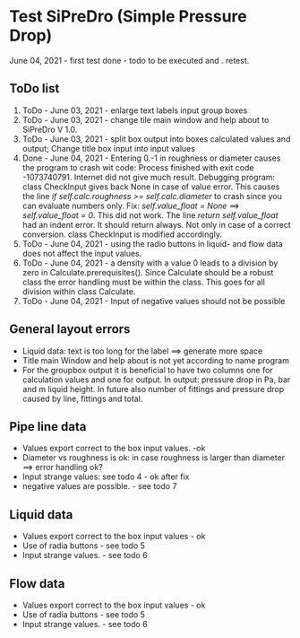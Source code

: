 # Test SiPreDro  (Simple Pressure Drop)
June 04, 2021 - first test done - todo to be executed and . retest.
## ToDo list
1. ToDo - June 03, 2021 - enlarge text labels input group boxes
2. ToDo - June 03, 2021 - change tile main window and help about to SiPreDro  V 1.0.
3. ToDo - June 03, 2021 - split box output into boxes calculated values and output; Change title box input into input
values 
4. Done - June 04, 2021 - Entering 0.-1 in roughness or diameter causes the program to crash wit code: Process finished 
with exit code -1073740791. Internet did not give much result. Debugging program: class CheckInput gives back None in 
case of value error. This causes the line _if self.calc.roughness >= self.calc.diameter_ to crash since you can evaluate 
numbers only. Fix: _self.value_float = None_ ==> _self.value_float = 0_. This did not work. The line _return 
self.value_float_ had an indent error. It should return always. Not only in case of a correct conversion. class 
CheckInput is modified accordingly. 
5. ToDo - June 04, 2021 - using the radio buttons in liquid- and flow data does not affect the input values. 
6. ToDo - June 04, 2021 - a density with a value 0 leads to a division by zero in Calculate.prerequisites(). Since 
Calculate should be a robust class the error handling must be within the class. This goes for all division within class 
Calculate. 
7. ToDo - June 04, 2021 - Input of negative values should not be possible 
## General layout errors
- Liquid data: text is too long for the label ==> generate more space
- Title main Window and help about is not yet according to name program
- For the groupbox output it is beneficial to have two columns one for calculation values and 
one for output. In output: pressure drop in Pa, bar and m liquid height. In future also number of fittings and pressure 
drop caused by line, fittings and total.
## Pipe line data
- Values export correct to the box input values. -ok
- Diameter vs roughness is ok: in case roughness is larger than diameter ==> error handling ok?
- Input strange values: see todo 4 - ok after fix
- negative values are possible. - see todo 7
## Liquid data
- Values export correct to the box input values - ok
- Use of radia buttons - see todo 5 
- Input strange values. - see todo 6
## Flow data
- Values export correct to the box input values - ok
- Use of radia buttons - see todo 5 
- Input strange values. - see todo 6